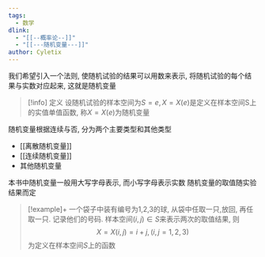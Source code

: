 ```yaml
---
tags:
  - 数学
dlink:
  - "[[--概率论--]]"
  - "[[---随机变量---]]"
author: Cyletix
---
```

我们希望引入一个法则, 使随机试验的结果可以用数来表示, 将随机试验的每个结果与实数对应起来, 这就是随机变量

>[!info] 定义
设随机试验的样本空间为$S={e},X=X(e)$是定义在样本空间S上的实值单值函数, 称$X=X(e)$为随机变量

随机变量根据连续与否, 分为两个主要类型和其他类型
- [[离散随机变量]]
- [[连续随机变量]]
- 其他随机变量

本书中随机变量一般用大写字母表示, 而小写字母表示实数
随机变量的取值随实验结果而定

>[!example]+
一个袋子中装有编号为1,2,3的球, 从袋中任取一只,放回, 再任取一只. 记录他们的号码. 样本空间$(i, j)\in S$来表示两次的取值结果, 则
$$X=X(i,j)=i+j,(i,j=1,2,3)$$
为定义在样本空间$S$上的函数